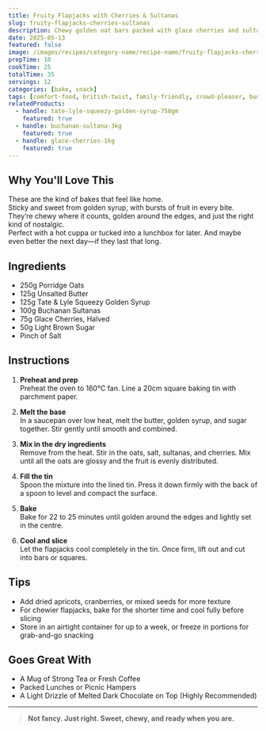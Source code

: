 ```yaml
---
title: Fruity Flapjacks with Cherries & Sultanas
slug: fruity-flapjacks-cherries-sultanas
description: Chewy golden oat bars packed with glace cherries and sultanas. Sticky, sweet, and perfect with a cup of tea or packed in a lunchbox.
date: 2025-05-13
featured: false
image: /images/recipes/category-name/recipe-name/fruity-flapjacks-cherries-sultanas.webp
prepTime: 10
cookTime: 25
totalTime: 35
servings: 12
categories: [bake, snack]
tags: [comfort-food, british-twist, family-friendly, crowd-pleaser, budget-friendly, difficulty-easy]
relatedProducts:
  - handle: tate-lyle-squeezy-golden-syrup-750gm
    featured: true
  - handle: buchanan-sultana-3kg
    featured: true
  - handle: glace-cherries-1kg
    featured: true
---
```


## Why You'll Love This

These are the kind of bakes that feel like home.  
Sticky and sweet from golden syrup, with bursts of fruit in every bite. They’re chewy where it counts, golden around the edges, and just the right kind of nostalgic.  
Perfect with a hot cuppa or tucked into a lunchbox for later. And maybe even better the next day—if they last that long.

## Ingredients

- 250g Porridge Oats  
- 125g Unsalted Butter  
- 125g Tate & Lyle Squeezy Golden Syrup  
- 100g Buchanan Sultanas  
- 75g Glace Cherries, Halved  
- 50g Light Brown Sugar  
- Pinch of Salt

## Instructions

1. **Preheat and prep**  
   Preheat the oven to 160°C fan. Line a 20cm square baking tin with parchment paper.

2. **Melt the base**  
   In a saucepan over low heat, melt the butter, golden syrup, and sugar together. Stir gently until smooth and combined.

3. **Mix in the dry ingredients**  
   Remove from the heat. Stir in the oats, salt, sultanas, and cherries. Mix until all the oats are glossy and the fruit is evenly distributed.

4. **Fill the tin**  
   Spoon the mixture into the lined tin. Press it down firmly with the back of a spoon to level and compact the surface.

5. **Bake**  
   Bake for 22 to 25 minutes until golden around the edges and lightly set in the centre.

6. **Cool and slice**  
   Let the flapjacks cool completely in the tin. Once firm, lift out and cut into bars or squares.

## Tips

- Add dried apricots, cranberries, or mixed seeds for more texture  
- For chewier flapjacks, bake for the shorter time and cool fully before slicing  
- Store in an airtight container for up to a week, or freeze in portions for grab-and-go snacking

## Goes Great With

- A Mug of Strong Tea or Fresh Coffee  
- Packed Lunches or Picnic Hampers  
- A Light Drizzle of Melted Dark Chocolate on Top (Highly Recommended)

---

> **Not fancy. Just right. Sweet, chewy, and ready when you are.**